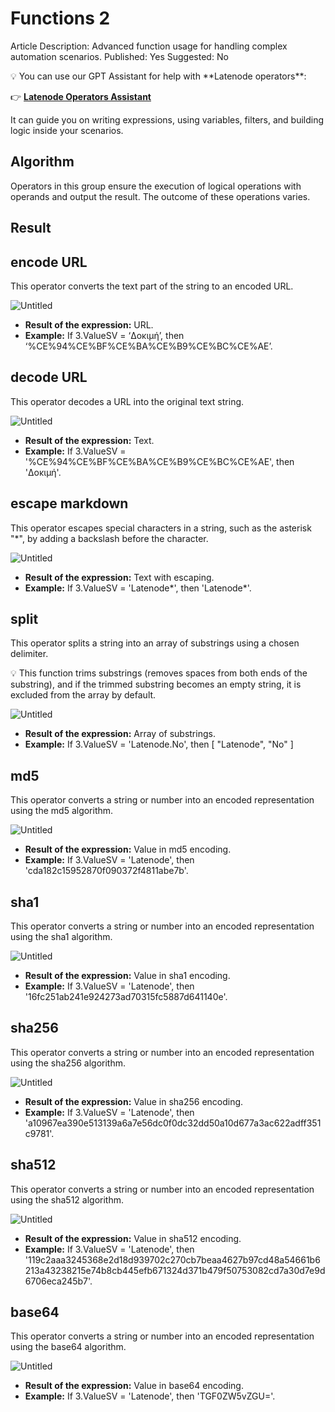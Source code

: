 # Functions 2

Article Description: Advanced function usage for handling complex automation scenarios.
Published: Yes
Suggested: No

<aside>
💡 You can use our GPT Assistant for help with **Latenode operators**:

👉 [**Latenode Operators Assistant**](https://chatgpt.com/g/g-67d704425c088191b741075e2b0f9815-latenode-operators-assistant)

It can guide you on writing expressions, using variables, filters, and building logic inside your scenarios.

</aside>

## Algorithm

Operators in this group ensure the execution of logical operations with operands and output the result. The outcome of these operations varies.

## Result

## encode URL

This operator сonverts the text part of the string to an encoded URL.

![Untitled](Functions%202%2019157d45a06780dcbb29f26da968d9a2/Untitled.png)

- **Result of the expression:** URL.
- **Example:** If 3.ValueSV = ‘Δοκιμή’, then ‘%CE%94%CE%BF%CE%BA%CE%B9%CE%BC%CE%AE’.

## decode URL

This operator decodes a URL into the original text string.

![Untitled](Functions%202%2019157d45a06780dcbb29f26da968d9a2/Untitled%201.png)

- **Result of the expression:** Text.
- **Example:** If 3.ValueSV = '%CE%94%CE%BF%CE%BA%CE%B9%CE%BC%CE%AE', then 'Δοκιμή'.

## escape markdown

This operator escapes special characters in a string, such as the asterisk "*", by adding a backslash before the character.

![Untitled](Functions%202%2019157d45a06780dcbb29f26da968d9a2/Untitled%202.png)

- **Result of the expression:** Text with escaping.
- **Example:** If 3.ValueSV = 'Latenode*', then 'Latenode\*'.

## split

This operator splits a string into an array of substrings using a chosen delimiter.

<aside>
💡 This function trims substrings (removes spaces from both ends of the substring), and if the trimmed substring becomes an empty string, it is excluded from the array by default.

</aside>

![Untitled](Functions%202%2019157d45a06780dcbb29f26da968d9a2/Untitled%203.png)

- **Result of the expression:** Array of substrings.
- **Example:** If 3.ValueSV = 'Latenode.No', then [ "Latenode", "No" ]

## md5

This operator converts a string or number into an encoded representation using the md5 algorithm.

![Untitled](Functions%202%2019157d45a06780dcbb29f26da968d9a2/Untitled%204.png)

- **Result of the expression:** Value in md5 encoding.
- **Example:** If 3.ValueSV = 'Latenode', then 'cda182c15952870f090372f4811abe7b'.

## sha1

This operator converts a string or number into an encoded representation using the sha1 algorithm.

![Untitled](Functions%202%2019157d45a06780dcbb29f26da968d9a2/Untitled%205.png)

- **Result of the expression:** Value in sha1 encoding.
- **Example:** If 3.ValueSV = 'Latenode', then '16fc251ab241e924273ad70315fc5887d641140e'.

## sha256

This operator converts a string or number into an encoded representation using the sha256 algorithm.

![Untitled](Functions%202%2019157d45a06780dcbb29f26da968d9a2/Untitled%206.png)

- **Result of the expression:** Value in sha256 encoding.
- **Example:** If 3.ValueSV = 'Latenode', then 'a10967ea390e513139a6a7e56dc0f0dc32dd50a10d677a3ac622adff351c9781'.

## sha512

This operator converts a string or number into an encoded representation using the sha512 algorithm.

![Untitled](Functions%202%2019157d45a06780dcbb29f26da968d9a2/Untitled%207.png)

- **Result of the expression:** Value in sha512 encoding.
- **Example:** If 3.ValueSV = 'Latenode', then '119c2aaa3245368e2d18d939702c270cb7beaa4627b97cd48a54661b6213a43238215e74b8cb445efb671324d371b479f50753082cd7a30d7e9d6706eca245b7'.

## base64

This operator converts a string or number into an encoded representation using the base64 algorithm.

![Untitled](Functions%202%2019157d45a06780dcbb29f26da968d9a2/Untitled%208.png)

- **Result of the expression:** Value in base64 encoding.
- **Example:** If 3.ValueSV = 'Latenode', then 'TGF0ZW5vZGU='.